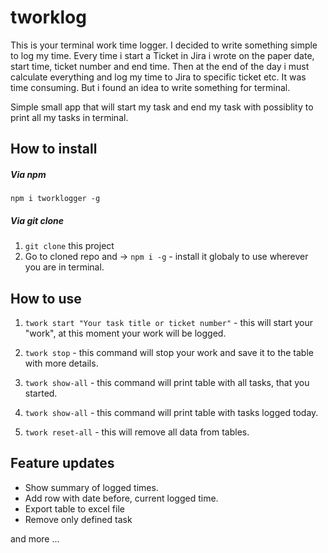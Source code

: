 # tworklog

This is your terminal work time logger.
I decided to write something simple to log my time.
Every time i start a Ticket in Jira i wrote on the paper date, start time, ticket number and end time.
Then at the end of the day i must calculate everything and log my time to Jira to specific ticket etc.
It was time consuming. But i found an idea to write something for terminal.

Simple small app that will start my task and end my task with possiblity to print all my tasks in terminal.

## How to install

##### Via npm

`npm i tworklogger -g`

##### Via git clone

1. `git clone` this project
2. Go to cloned repo and -> `npm i -g` - install it globaly to use wherever you are in terminal.

## How to use

1. `twork start "Your task title or ticket number"` - this will start your "work", at this moment your work will be logged.
2. `twork stop` - this command will stop your work and save it to the table with more details.
3. `twork show-all` - this command will print table with all tasks, that you started.
4. `twork show-all` - this command will print table with tasks logged today.

5. `twork reset-all` - this will remove all data from tables.

## Feature updates

- Show summary of logged times.
- Add row with date before, current logged time.
- Export table to excel file
- Remove only defined task

and more ...
